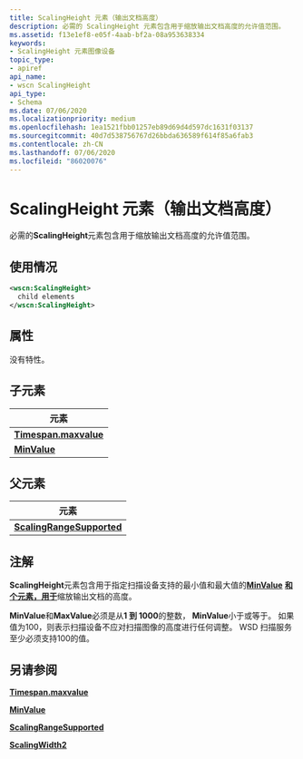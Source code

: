 ```yaml
---
title: ScalingHeight 元素（输出文档高度）
description: 必需的 ScalingHeight 元素包含用于缩放输出文档高度的允许值范围。
ms.assetid: f13e1ef8-e05f-4aab-bf2a-08a953638334
keywords:
- ScalingHeight 元素图像设备
topic_type:
- apiref
api_name:
- wscn ScalingHeight
api_type:
- Schema
ms.date: 07/06/2020
ms.localizationpriority: medium
ms.openlocfilehash: 1ea1521fbb01257eb89d69d4d597dc1631f03137
ms.sourcegitcommit: 40d7d538756767d26bbda636589f614f85a6fab3
ms.contentlocale: zh-CN
ms.lasthandoff: 07/06/2020
ms.locfileid: "86020076"
---
```

# <a name="scalingheight-element-output-document-height"></a>ScalingHeight 元素（输出文档高度）

必需的**ScalingHeight**元素包含用于缩放输出文档高度的允许值范围。

## <a name="usage"></a>使用情况

```xml
<wscn:ScalingHeight>
  child elements
</wscn:ScalingHeight>
```

## <a name="attributes"></a>属性

没有特性。

## <a name="child-elements"></a>子元素

| 元素 |
|--|
| [**Timespan.maxvalue**](maxvalue.md) |
| [**MinValue**](minvalue.md) |

## <a name="parent-elements"></a>父元素

| 元素 |
|--|
| [**ScalingRangeSupported**](scalingrangesupported.md) |

## <a name="remarks"></a>注解

**ScalingHeight**元素包含用于指定扫描设备支持的最小值和最大值的[**MinValue**](minvalue.md) [**和个元素，用于**](maxvalue.md)缩放输出文档的高度。

**MinValue**和**MaxValue**必须是从**1 到 1000**的整数， **MinValue**小于或等于。 如果值为100，则表示扫描设备不应对扫描图像的高度进行任何调整。 WSD 扫描服务至少必须支持100的值。

## <a name="see-also"></a>另请参阅

[**Timespan.maxvalue**](maxvalue.md)

[**MinValue**](minvalue.md)

[**ScalingRangeSupported**](scalingrangesupported.md)

[**ScalingWidth2**](scalingwidth.md)
